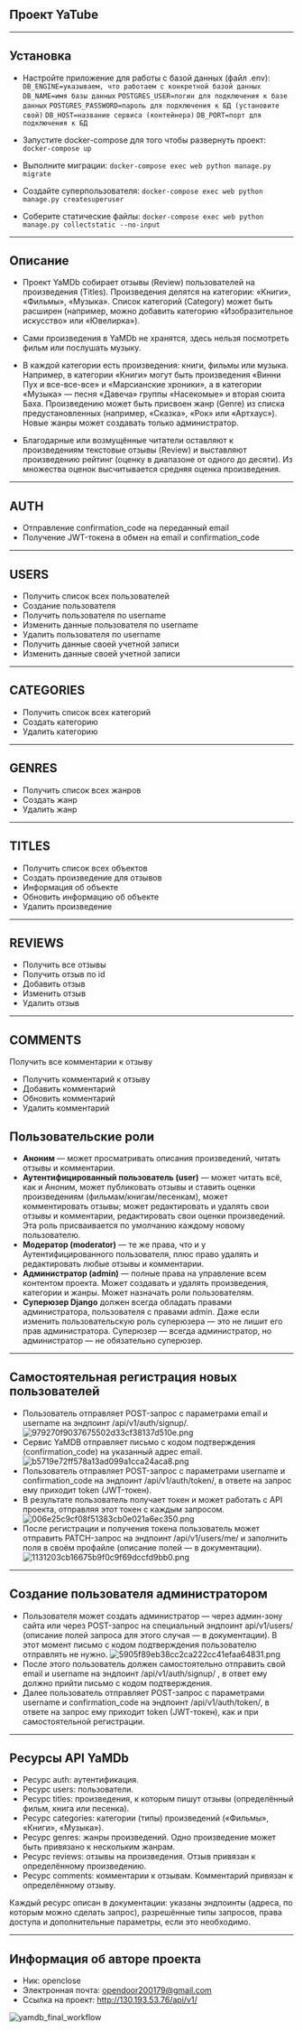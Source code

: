 ## Проект YaTube
* * *
## Установка
- Настройте приложение для работы с базой данных (файл .env):
`DB_ENGINE=указываем, что работаем с конкретной базой данных`
`DB_NAME=имя базы данных`
`POSTGRES_USER=логин для подключения к базе данных`
`POSTGRES_PASSWORD=пароль для подключения к БД (установите свой)`
`DB_HOST=название сервиса (контейнера)`
`DB_PORT=порт для подключения к БД`

- Запустите docker-compose для того чтобы развернуть проект:
`docker-compose up`

- Выполните миграции:
`docker-compose exec web python manage.py migrate`

- Создайте суперпользователя:
`docker-compose exec web python manage.py createsuperuser`

- Соберите статические файлы:
`docker-compose exec web python manage.py collectstatic --no-input`
* * *
## Описание
- Проект YaMDb собирает отзывы (Review) пользователей на произведения (Titles). Произведения делятся на категории: «Книги», «Фильмы», «Музыка». Список категорий (Category) может быть расширен (например, можно добавить категорию «Изобразительное искусство» или «Ювелирка»).

- Сами произведения в YaMDb не хранятся, здесь нельзя посмотреть фильм или послушать музыку.

- В каждой категории есть произведения: книги, фильмы или музыка. Например, в категории «Книги» могут быть произведения «Винни Пух и все-все-все» и «Марсианские хроники», а в категории «Музыка» — песня «Давеча» группы «Насекомые» и вторая сюита Баха. Произведению может быть присвоен жанр (Genre) из списка предустановленных (например, «Сказка», «Рок» или «Артхаус»). Новые жанры может создавать только администратор.

- Благодарные или возмущённые читатели оставляют к произведениям текстовые отзывы (Review) и выставляют произведению рейтинг (оценку в диапазоне от одного до десяти). Из множества оценок высчитывается средняя оценка произведения.
* * *
## AUTH
- Отправление confirmation_code на переданный email
- Получение JWT-токена в обмен на email и confirmation_code
* * *
## USERS
- Получить список всех пользователей
- Создание пользователя
- Получить пользователя по username
- Изменить данные пользователя по username
- Удалить пользователя по username
- Получить данные своей учетной записи
- Изменить данные своей учетной записи
* * *
## CATEGORIES
- Получить список всех категорий
- Создать категорию
- Удалить категорию
* * *
## GENRES
- Получить список всех жанров
- Создать жанр
- Удалить жанр
* * *
## TITLES
- Получить список всех объектов
- Создать произведение для отзывов
- Информация об объекте
- Обновить информацию об объекте
- Удалить произведение
* * *
## REVIEWS
- Получить все отзывы
- Получить отзыв по id
- Добавить отзыв
- Изменить отзыв
- Удалить отзыв
* * *
## COMMENTS
Получить все комментарии к отзыву
- Получить комментарий к отзыву
- Добавить комментарий
- Обновить комментарий
- Удалить комментарий
## Пользовательские роли
- **Аноним** — может просматривать описания произведений, читать отзывы и комментарии.
- **Аутентифицированный пользователь (user)** — может читать всё, как и Аноним, может публиковать отзывы и ставить оценки произведениям (фильмам/книгам/песенкам), может комментировать отзывы; может редактировать и удалять свои отзывы и комментарии, редактировать свои оценки произведений. Эта роль присваивается по умолчанию каждому новому пользователю.
- **Модератор (moderator)** — те же права, что и у Аутентифицированного пользователя, плюс право удалять и редактировать любые отзывы и комментарии.
- **Администратор (admin)** — полные права на управление всем контентом проекта. Может создавать и удалять произведения, категории и жанры. Может назначать роли пользователям.
- **Суперюзер Django** должен всегда обладать правами администратора, пользователя с правами admin. Даже если изменить пользовательскую роль суперюзера — это не лишит его прав администратора. Суперюзер — всегда администратор, но администратор — не обязательно суперюзер.
* * *
## Самостоятельная регистрация новых пользователей
- Пользователь отправляет POST-запрос с параметрами email и username на эндпоинт /api/v1/auth/signup/.
![979270f9037675502d33cf38137d510e.png](:/33a29bdae67544dd98def3937d0a7312)
- Сервис YaMDB отправляет письмо с кодом подтверждения (confirmation_code) на указанный адрес email.
![b5719e72ff578a13ad099a1cca24aca8.png](:/f57d16d2dede4a92ac1d738adc4b7135)
- Пользователь отправляет POST-запрос с параметрами username и confirmation_code на эндпоинт /api/v1/auth/token/, в ответе на запрос ему приходит token (JWT-токен).
- В результате пользователь получает токен и может работать с API проекта, отправляя этот токен с каждым запросом.
![006e25c9cf08f51383cb0e021a6ec350.png](:/c15614cc09b54eaea81f1038ad57b5c4)
- После регистрации и получения токена пользователь может отправить PATCH-запрос на эндпоинт /api/v1/users/me/ и заполнить поля в своём профайле (описание полей — в документации).
![1131203cb16675b9f0c9f69dccfd9bb0.png](:/4b659ed0849a44359bd3ac2bf7454f52)
* * *
## Создание пользователя администратором
- Пользователя может создать администратор — через админ-зону сайта или через POST-запрос на специальный эндпоинт api/v1/users/ (описание полей запроса для этого случая — в документации). В этот момент письмо с кодом подтверждения пользователю отправлять не нужно.
![5905f89eb38cc2ca222cc41efaa64831.png](:/ab1a1171cbe94960b9b00965828813c9)
- После этого пользователь должен самостоятельно отправить свой email и username на эндпоинт /api/v1/auth/signup/ , в ответ ему должно прийти письмо с кодом подтверждения.
- Далее пользователь отправляет POST-запрос с параметрами username и confirmation_code на эндпоинт /api/v1/auth/token/, в ответе на запрос ему приходит token (JWT-токен), как и при самостоятельной регистрации.
* * *
## Ресурсы API YaMDb
- Ресурс auth: аутентификация.
- Ресурс users: пользователи.
- Ресурс titles: произведения, к которым пишут отзывы (определённый фильм, книга или песенка).
- Ресурс categories: категории (типы) произведений («Фильмы», «Книги», «Музыка»).
- Ресурс genres: жанры произведений. Одно произведение может быть привязано к нескольким жанрам.
- Ресурс reviews: отзывы на произведения. Отзыв привязан к определённому произведению.
- Ресурс comments: комментарии к отзывам. Комментарий привязан к определённому отзыву.

Каждый ресурс описан в документации: указаны эндпоинты (адреса, по которым можно сделать запрос), разрешённые типы запросов, права доступа и дополнительные параметры, если это необходимо.
***
## Информация об авторе проекта
- Ник: openclose
- Электронная почта: opendoor200179@gmail.com
- Ссылка на проект: http://130.193.53.76/api/v1/

![yamdb_final_workflow](https://github.com/OpenedClosed/yamdb_final/actions/workflows/yamdb_workflow.yml/badge.svg)
